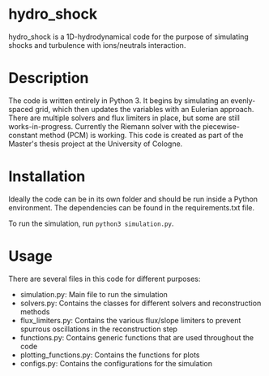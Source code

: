# hydro_shock

hydro_shock is a 1D-hydrodynamical code for the purpose of simulating shocks and turbulence with ions/neutrals interaction.

# Description

The code is written entirely in Python 3. It begins by simulating an evenly-spaced grid, which then updates the variables with an Eulerian approach. There are multiple solvers and flux limiters in place, but some are still works-in-progress. Currently the Riemann solver with the piecewise-constant method (PCM) is working. This code is created as part of the Master's thesis project at the University of Cologne.

# Installation
Ideally the code can be in its own folder and should be run inside a Python environment. The dependencies can be found in the requirements.txt file.

To run the simulation, run `python3 simulation.py`.

# Usage
There are several files in this code for different purposes:

- simulation.py: Main file to run the simulation
- solvers.py: Contains the classes for different solvers and reconstruction methods
- flux_limiters.py: Contains the various flux/slope limiters to prevent spurrous oscillations in the reconstruction step
- functions.py: Contains generic functions that are used throughout the code
- plotting_functions.py: Contains the functions for plots
- configs.py: Contains the configurations for the simulation
